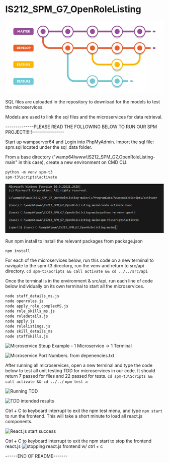 # IS212_SPM_G7_OpenRoleListing

![branch structure](img/gitbranch.png)


SQL files are uploaded in the repository to download for the models to test the microservices.

Models are used to link the sql files and the microservices for data retrieval.


--------------PLEASE READ THE FOLLOWING BELOW TO RUN OUR SPM PROJECT!!!!!----------------

Start up wampserver64 and Login into PhpMyAdmin. Import the sql file: spm.sql located under the sql_data folder.


From a base directory ("wamp64\www\IS212_SPM_G7_OpenRoleListing-main" in this case), create a new environment on CMD CLI.
```
python -m venv spm-t3
spm-t3\scripts\activate
```
![Create new environment](/img/create_new_environment.png)


Run npm install to install the relevant packages from package.json
```
npm install
```

For each of the microservices below, run this code on a new terminal to navigate to the spm-t3 directory, run the venv and return to src/api directory. 
```cd spm-t3\Scripts && call activate && cd ../../src/api``` 

Once the terminal is in the environment & src/api, run each line of code below individually on its own terminal to start all the microservices. 
```
node staff_details_ms.js
node openroles.js
node apply_role_complexMS.js
node role_skills_ms.js
node roledetails.js
node apply.js
node rolelistings.js
node skill_details_ms
node staffskills.js
```

![Microservice Steup Example - 1 Microservice -> 1 Terminal](/img/microservice_setup.png)

![Microservice Port Numbers. from depenencies.txt](/img/microservice_port_numbers.png)


After running all microservices, open a new terminal and type the code below to test all unit testing TDD for microservices in our code. It should return 7 passed for files and 22 passed for tests.
```cd spm-t3\Scripts && call activate && cd ../../```
```npm test a```

![Running TDD](/img/tdd_testing.png)

![TDD intended results](/img/TDD_results.png)


Ctrl + C to keyboard interrupt to exit the npm test menu, and type ```npm start``` to run the frontend.
This will take a short minute to load all react.js components.


![React.js start success](/img/npm_start_success.png)


Ctrl + C to keyboard interrupt to exit the npm start to stop the frontend react.js
![stopping react.js frontend w/ ctrl + c](/img/npm_start_stop_process.png)



------END OF README-------
